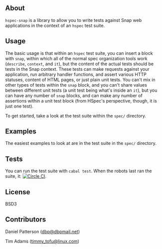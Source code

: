 ## About

`hspec-snap` is a library to allow you to write tests against Snap web
applications in the context of an `hspec` test suite.

## Usage

The basic usage is that within an `hspec` test suite, you can insert a
block with `snap`, within which all of the normal spec organization
tools work (`describe`, `context`, and `it`), but the content of the
actual tests should be tests in the Snap context. These tests can make
requests against your application, run arbitrary handler functions,
and assert various HTTP statuses, content of HTML pages, or just plain
unit tests. You can't mix in other types of tests within the `snap`
block, and you can't share values between different unit tests (a unit
test being what's inside an `it`), but you can have any number of
`snap` blocks, and can make any number of assertions within a unit
test block (from HSpec's perspective, though, it is just one test).

To get started, take a look at the test suite within the `spec/`
directory.

## Examples

The easiest examples to look at are in the test suite in the `spec/`
directory.

## Tests

You can run the test suite with `cabal test`. When the robots 
last ran the suite, it: [![Circle CI](https://circleci.com/gh/dbp/hspec-snap.svg?style=svg)](https://circleci.com/gh/dbp/hspec-snap).

## License

BSD3

## Contributors

Daniel Patterson (dbp@dbpmail.net)

Tim Adams (timmy_tofu@linux.com)
